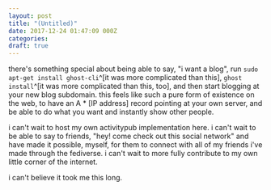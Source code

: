 ```yaml
---
layout: post
title: "(Untitled)"
date: 2017-12-24 01:47:09 000Z
categories:
draft: true
---
```


there's something special about being able to say, "i want a blog", run `sudo apt-get install ghost-cli`^[it was more complicated than this], `ghost install`^[it was more complicated than this, too], and then start blogging at your new blog subdomain. this feels like such a pure form of existence on the web, to have an A * \[IP address\] record pointing at your own server, and be able to do what you want and instantly show other people.

i can't wait to host my own activitypub implementation here. i can't wait to be able to say to friends, "hey! come check out this social network" and have made it possible, myself, for them to connect with all of my friends i've made through the fediverse. i can't wait to more fully contribute to my own little corner of the internet.

i can't believe it took me this long.